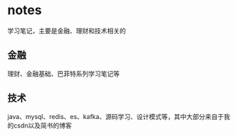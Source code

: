 # notes
学习笔记，主要是金融、理财和技术相关的
## 金融
理财、金融基础、巴菲特系列学习笔记等
## 技术
java、mysql、redis、es、kafka、源码学习、设计模式等，其中大部分来自于我的csdn以及简书的博客
